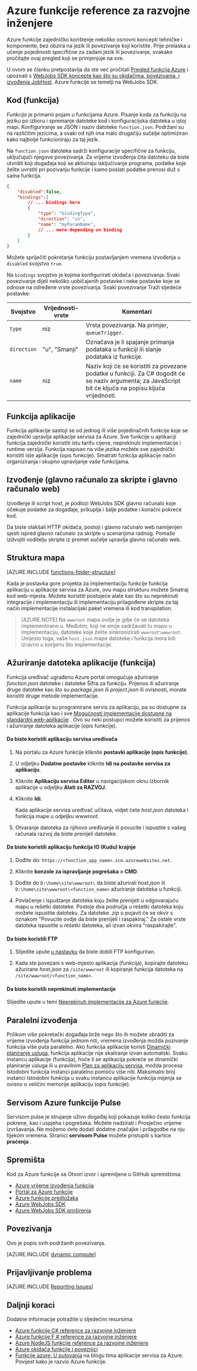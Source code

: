 <properties
    pageTitle="Referenca za razvojne inženjere Azure funkcije | Microsoft Azure"
    description="Razumijevanje funkcije Azure koncepte i komponente koje su zajedničke za sve jezike i povezivanja."
    services="functions"
    documentationCenter="na"
    authors="christopheranderson"
    manager="erikre"
    editor=""
    tags=""
    keywords="Azure funkcije, obrada događaj, webhooks, dinamični računalnim, funkcije serverless arhitekture"/>

<tags
    ms.service="functions"
    ms.devlang="multiple"
    ms.topic="reference"
    ms.tgt_pltfrm="multiple"
    ms.workload="na"
    ms.date="05/13/2016"
    ms.author="chrande"/>

# <a name="azure-functions-developer-reference"></a>Azure funkcije reference za razvojne inženjere

Azure funkcije zajedničko korištenje nekoliko osnovni koncepti tehničke i komponente, bez obzira na jezik ili povezivanje koji koristite. Prije prelaska u učenje pojedinosti specifične za zadani jezik ili povezivanje, svakako pročitajte ovaj pregled koji se primjenjuje na sve.

U ovom se članku pretpostavlja da ste već pročitali [Pregled funkcija Azure](functions-overview.md) i upoznati s [WebJobs SDK koncepte kao što su okidačima, povezivanja, i izvođenja JobHost](../app-service-web/websites-dotnet-webjobs-sdk.md). Azure funkcije se temelji na WebJobs SDK. 


## <a name="function-code"></a>Kod (funkcija)

*Funkcija* je primarni pojam u funkcijama Azure. Pisanje koda za funkciju na jeziku po izboru i spremanje datoteke kod i konfiguracijska datoteka u istoj mapi. Konfiguriranje se JSON i naziv datoteke `function.json`. Podržani su na različitim jezicima, a svaki od njih ima malo drugačiju sučelje optimiziran kako najbolje funkcioniraju za taj jezik. 

Na `function.json` datoteka sadrži konfiguracije specifične za funkciju, uključujući njegove povezivanja. Za vrijeme izvođenja čita datoteku da biste utvrdili koji događaja koji se aktiviraju isključivanje programa, podatke koje želite uvrstiti pri pozivanju funkcije i kamo poslati podatke prenosi duž s sama funkcija. 

```json
{
    "disabled":false,
    "bindings":[
        // ... bindings here
        {
            "type": "bindingType",
            "direction": "in",
            "name": "myParamName",
            // ... more depending on binding
        }
    ]
}
```

Možete spriječiti pokretanje funkciju postavljanjem vremena izvođenja u `disabled` svojstvo `true`.

Na `bindings` svojstvo je kojima konfigurirati okidača i povezivanja. Svaki povezivanje dijeli nekoliko uobičajenih postavke i neke postavke koje se odnose na određene vrste povezivanja. Svaki povezivanje Traži sljedeće postavke:

|Svojstvo|Vrijednosti-vrste|Komentari|
|---|-----|------|
|`type`|niz|Vrsta povezivanja. Na primjer, `queueTrigger`.
|`direction`|"u", "Smanji"| Označava je li spajanje primanja podataka u funkciji ili slanje podataka iz funkcije.
| `name` | niz | Naziv koji će se koristiti za povezane podatke u funkciji. Za C# dogodit će se naziv argumenta; za JavaScript bit će ključa na popisu ključa vrijednosti.

## <a name="function-app"></a>Funkcija aplikacije

Funkcija aplikacije sastoji se od jednog ili više pojedinačnih funkcije koje se zajednički upravlja aplikacije servisa za Azure. Sve funkcije u aplikaciji funkcija zajednički koristiti istu tarifu cijene, neprekinuti implementacije i runtime verzija. Funkcija napisan na više jezika možete sve zajednički koristiti iste aplikacije (opis funkcije). Smatrati funkcija aplikacije način organiziranja i skupno upravljanje vaše funkcijama. 

## <a name="runtime-script-host-and-web-host"></a>Izvođenje (glavno računalo za skripte i glavno računalo web)

Izvođenje ili script host, je podlozi WebJobs SDK glavno računalo koje očekuje podatke za događaje, prikuplja i šalje podatke i konačni pokreće kod. 

Da biste olakšali HTTP okidača, postoji i glavno računalo web namijenjen sjesti ispred glavno računalo za skripte u scenarijima radnog. Pomaže izdvojiti voditelju skripte iz promet sučelje upravlja glavno računalo web.

## <a name="folder-structure"></a>Struktura mapa

[AZURE.INCLUDE [functions-folder-structure](../../includes/functions-folder-structure.md)]

Kada je postavka gore projekta za implementaciju funkcije funkcija aplikaciju u aplikacije servisa za Azure, ovu mapu strukturu možete Smatraj kod web-mjesta. Možete koristiti postojeće alate kao što su neprekinuti integracije i implementaciju ili implementaciju prilagođene skripte za taj način implementacije instalacijski paket vremena ili kod transpilation.

>[AZURE.NOTE] Na `wwwroot` mapa ovdje je gdje će se datoteka implementirano u. Međutim, koji ne smije sadržavati tu mapu u implementaciju, datoteke koje želite sinkronizirati `wwwroot\wwwroot`. Umjesto toga, vaše `host.json` mape datoteke i funkcija mora biti izravno u korijenu što implementacije.

## <a id="fileupdate"></a>Ažuriranje datoteka aplikacije (funkcija)

Funkcija uređivač ugrađenu Azure portal omogućuje ažuriranje *function.json* datoteke i datoteke Šifra za funkciju. Prijenos ili ažuriranje druge datoteke kao što su *package.json* ili *project.json* ili ovisnosti, morate koristiti druge metode implementacije.

Funkcija aplikacije su programirane servis za aplikaciju, pa su dostupne za aplikacije funkcija kao i sve [Mogućnosti implementacije dostupne na standardni web-aplikacije](../app-service-web/web-sites-deploy.md) . Ovo su neki postupci možete koristiti za prijenos i ažuriranje datoteka aplikacije (opis funkcije). 

#### <a name="to-use-app-service-editor"></a>Da biste koristili aplikaciju servisa uređivača

1. Na portalu za Azure funkcije kliknite **postavki aplikacije (opis funkcije)**.

2. U odjeljku **Dodatne postavke** kliknite **Idi na postavke servisa za aplikaciju**.

3. Kliknite **Aplikaciju servisa Editor** u navigacijskom oknu izbornik aplikacije u odjeljku **Alati za RAZVOJ**.

4.  Kliknite **Idi**.

    Kada aplikacije servisa uređivač učitava, vidjet ćete *host.json* datoteka i funkcija mape u odjeljku *wwwroot*. 

5. Otvaranje datoteka za njihovo uređivanje ili povucite i ispustite s vašeg računala razvoj da biste prenijeli datoteke.

#### <a name="to-use-the-function-apps-scm-kudu-endpoint"></a>Da biste koristili aplikaciju funkcija IO (Kudu) krajnje

1. Dođite do: `https://<function_app_name>.scm.azurewebsites.net`.

2. Kliknite **konzole za ispravljanje pogrešaka > CMD**.

3. Dođite do `D:\home\site\wwwroot\` da biste ažurirali *host.json* ili `D:\home\site\wwwroot\<function_name>` ažuriranje datoteka u funkciji.

4. Povlačenje i ispuštanje datoteka koju želite prenijeti u odgovarajuću mapu u rešetki datoteke. Postoje dva područja u rešetki datoteka koju možete ispustite datoteku. Za datoteke *.zip* u pojavit će se okvir s oznakom "Povucite ovdje da biste prenijeli i raspakiraj." Za ostale vrste datoteka ispustite u rešetki datoteka, ali izvan okvira "raspakirajte".

#### <a name="to-use-ftp"></a>Da biste koristili FTP

1. Slijedite upute [u nastavku](../app-service-web/web-sites-deploy.md#ftp) da biste dobili FTP konfiguriran.

2. Kada ste povezani s web-mjesto aplikacija (funkcija), kopirajte datoteku ažurirane *host.json* za `/site/wwwroot` ili kopiranje funkcija datoteka na `/site/wwwroot/<function_name>`.

#### <a name="to-use-continuous-deployment"></a>Da biste koristili neprekinuti implementacije

Slijedite upute u temi [Neprekinuti implementacije za Azure funkcije](functions-continuous-deployment.md).

## <a name="parallel-execution"></a>Paralelni izvođenja

Prilikom više pokretački događaja brže nego što ih možete obraditi za vrijeme izvođenja funkcija jednom niti, vremena izvođenja možda pozivanje funkcija više puta paralelno.  Ako funkcija aplikacije koristi [Dinamički planiranje usluga](functions-scale.md#dynamic-service-plan), funkcija aplikacije nije skaliranje izvan automatski.  Svaku instancu aplikacije (funkcija), hoće li se aplikacija pokreće se dinamički planiranje usluga ili u pravilnim [Plan za aplikaciju servisa](../app-service/azure-web-sites-web-hosting-plans-in-depth-overview.md), možda procesa Istodobni funkcija instanci paralelno pomoću više niti.  Maksimalni broj instanci Istodobni funkcija u svaku instancu aplikacije funkcija mijenja se ovisno o veličini memorije aplikaciju (opis funkcije). 

## <a name="azure-functions-pulse"></a>Servisom Azure funkcije Pulse  

Servisom pulse je strujanje uživo događaj koji pokazuje koliko često funkcija pokrene, kao i uspjeha i pogrešaka. Možete nadzirati i Prosječno vrijeme izvršavanja. Ne možemo ćete dodati dodatne značajke i prilagodbe na nju tijekom vremena. Stranici **servisom Pulse** možete pristupiti s kartice **praćenja** .

## <a name="repositories"></a>Spremišta

Kod za Azure funkcije se Otvori izvor i spremljene u GitHub spremištima:

* [Azure vrijeme izvođenja funkcija](https://github.com/Azure/azure-webjobs-sdk-script/)
* [Portal za Azure funkcije](https://github.com/projectkudu/AzureFunctionsPortal)
* [Azure funkcije predložaka](https://github.com/Azure/azure-webjobs-sdk-templates/)
* [Azure WebJobs SDK](https://github.com/Azure/azure-webjobs-sdk/)
* [Azure WebJobs SDK proširenja](https://github.com/Azure/azure-webjobs-sdk-extensions/)

## <a name="bindings"></a>Povezivanja

Ovo je popis svih podržanih povezivanja.

[AZURE.INCLUDE [dynamic compute](../../includes/functions-bindings.md)]

## <a name="reporting-issues"></a>Prijavljivanje problema

[AZURE.INCLUDE [Reporting Issues](../../includes/functions-reporting-issues.md)] 

## <a name="next-steps"></a>Daljnji koraci

Dodatne informacije potražite u sljedećim resursima:

* [Azure funkcije C# reference za razvojne inženjere](functions-reference-csharp.md)
* [Azure funkcije F # reference za razvojne inženjere](functions-reference-fsharp.md)
* [Azure NodeJS funkcije reference za razvojne inženjere](functions-reference-node.md)
* [Azure okidača funkcije i poveznici](functions-triggers-bindings.md)
* [Funkcije azure: U putovanja](https://blogs.msdn.microsoft.com/appserviceteam/2016/04/27/azure-functions-the-journey/) na blogu tima aplikacije servisa za Azure. Povijest kako je razvio Azure funkcije.





